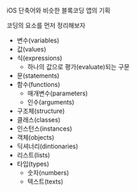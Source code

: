 iOS 단축어와 비슷한 블록코딩 앱의 기획

코딩의 요소를 먼저 정리해보자

- 변수(variables)
- 값(values)
- 식(expressions)
	- 하나의 값으로 평가(evaluate)되는 구문
- 문(statements)
- 함수(functions)
	- 매개변수(parameters)
	- 인수(arguments)
- 구조체(structure)
- 클래스(classes)
- 인스턴스(instances)
- 객체(objects)
- 딕셔너리(dintionaries)
- 리스트(lists)
- 타입(types)
	- 숫자(numbers)
	- 텍스트(texts)